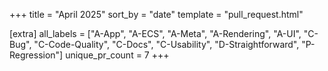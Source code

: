 +++
title = "April 2025"
sort_by = "date"
template = "pull_request.html"

[extra]
all_labels = ["A-App", "A-ECS", "A-Meta", "A-Rendering", "A-UI", "C-Bug", "C-Code-Quality", "C-Docs", "C-Usability", "D-Straightforward", "P-Regression"]
unique_pr_count = 7
+++

